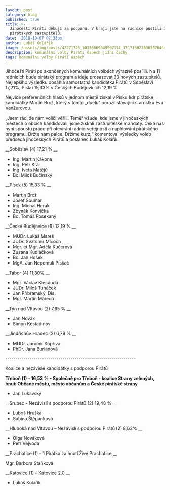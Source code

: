 ```yaml
---
layout: post
category: blog
published: true
title: >-
  Jihočeští Piráti děkují za podporu. V kraji jste na radnice pustili 30
  pirátských zastupitelů.
date: '2018-10-07 07:38pm'
author: Lukáš Kolářík
image: /assets/img/posts/43271726_10156669649997114_3717160230363070464_n.png
description: komunální volby Piráti úspěch jižní čechy
tags: komunální volby Piráti úspěch
---
```

Jihočeští Piráti po skončených komunálních volbách výrazně posílili. Na 11 radnicích bude pirátský program a ideje prosazovat 30 nových zastupitelů. Nejlepšího výsledku dosáhla samostatná kandidátka Pirátů v Soběslavi 17,21%, Písku 15,33% v Českých Budějovicích 12,19 %. 

Nejvíce preferenčních hlasů v jednom městě získal v Písku lídr pirátské kandidátky Martin Brož, který v tomto „duelu“ porazil stávající starostku Evu Vanžurovou.

„Jsem rád, že nám voliči věřili. Téměř všude, kde jsme v jihočeských městech o obcích kandidovali, jsme získali zastupitelské mandáty. Čeká nás nyní spoustu práce při otevírání radnic veřejnosti a naplňování pirátského programu. Držte nám palce. Držíme kurz,“ komentoval výsledky voleb předseda jihočeských Pirátů a poslanec Lukáš Kolářík.


__Soběslav (4)  17,21 %__

- Ing. Martin Kákona
- Ing. Petr Král
- Ing. Iveta Matějů
- Bc. Miloš Bučínský

__Písek (5)    15,33 %__

- Martin Brož
- Josef Soumar
- Ing. Michal Horák
- Zbyněk Konvička
- Bc. Tomáš Posekaný

__České Budějovice (6)   12,19 %__

- MUDr. Lukáš Mareš
- JUDr. Svatomír Mlčoch
- Mgr. et Mgr. Adéla Kučerová
- Zuzana Kudláčková
- Bc. Jan Hošek
- MgA. Jan Nepomuk Piskač

__Tábor (4)    11,30%__

- Mgr. Václav Klecanda
- JUDr. Miloš Tuháček
- Jan Příbramský, Dis.
- Mgr. Martin Mareda

__Týn nad Vltavou (2) 7,65 %__

- Jan Novák
- Simon Kostadinov

__Jindřichův Hradec (2)   6,79 %__

- MUDr. Jaromír Kopřiva
- PhDr. Jana Burianová 

\----------------------------------------------------------------

Koalice a nezávislé kandidátky s podporou Pirátů

__Třeboň (1) – 16,53 % - Společně pro Třeboň - koalice Strany zelených, hnutí Občané městu, město občanům a České pirátské strany__

- Jan Lukavský 

__Srubec - Nezávislí s podporou Pirátů (2)   19,48 %__

- Luboš Hruška
- Sabina Štěpánková

__Hluboká nad Vltavou – Nezávislí s podporou Pirátů  (2)   8,63%__

- Olga Nováková
- Petr Vejvoda

__Prachatice (1) –  1 Pirátka za hnutí Živé Prachatice__

Mgr. Barbora Staňková

__Katovice (1) – Katovice 2.0__

- Lukáš Kolářík
